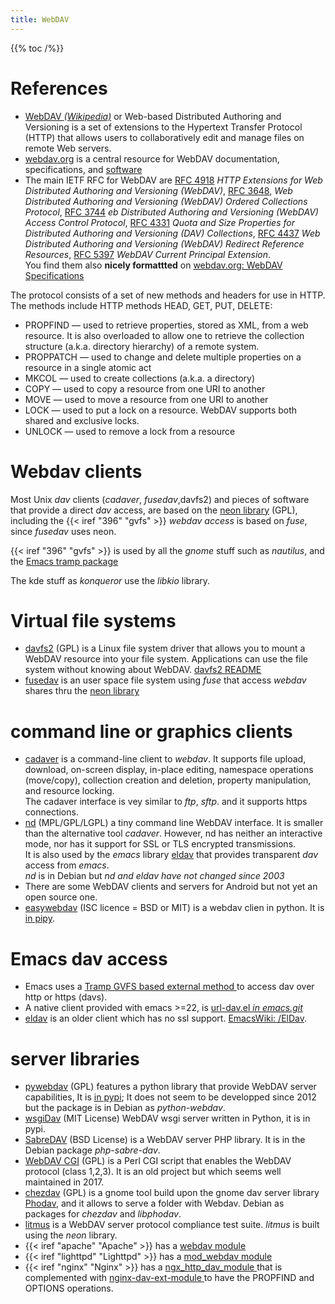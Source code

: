 ```yaml
---
title: WebDAV
---
```


{{% toc /%}}

# References
-   [WebDAV *(Wikipedia)*](http://en.wikipedia.org/wiki/WebDAV)
    or Web-based Distributed Authoring and Versioning is a set of
    extensions to the Hypertext Transfer Protocol (HTTP) that allows
    users to collaboratively edit and manage files on remote Web
    servers.
-   [webdav.org](http://webdav.org) is a central
    resource for WebDAV documentation, specifications, and
    [software](http://webdav.org/projects/)
-   The main IETF RFC for WebDAV are
    [RFC 4918](http://tools.ietf.org/html/rfc4918)
    *HTTP Extensions for Web Distributed Authoring and Versioning (WebDAV)*,
    [RFC 3648](http://tools.ietf.org/html/rfc3648),
    *Web Distributed Authoring and Versioning (WebDAV) Ordered Collections Protocol*,
    [RFC 3744](http://tools.ietf.org/html/rfc3744)
    *eb Distributed Authoring and Versioning (WebDAV) Access Control Protocol*,
    [RFC 4331](http://tools.ietf.org/html/rfc4331)
    *Quota and Size Properties for Distributed Authoring and Versioning (DAV) Collections*,
    [RFC 4437](http://tools.ietf.org/html/rfc4437)
    *Web Distributed Authoring and Versioning (WebDAV) Redirect Reference Resources*,
    [RFC 5397](http://tools.ietf.org/html/rfc5397)
    *WebDAV Current Principal Extension*.<br />
    You find them also __nicely formattted__ on
    [webdav.org: WebDAV Specifications](http://webdav.org/specs/)

The protocol consists of a set of new methods and headers for use in
HTTP. The  methods include HTTP methods HEAD, GET, PUT, DELETE:

-   PROPFIND — used to retrieve properties, stored as XML, from a web
    resource. It is also overloaded to allow one to retrieve the
    collection structure (a.k.a. directory hierarchy) of a remote
    system.
-   PROPPATCH — used to change and delete multiple properties on a
    resource in a single atomic act
-   MKCOL — used to create collections (a.k.a. a directory)
-   COPY — used to copy a resource from one URI to another
-   MOVE — used to move a resource from one URI to another
-   LOCK — used to put a lock on a resource. WebDAV supports both
    shared and exclusive locks.
-   UNLOCK — used to remove a lock from a resource


# Webdav clients

Most Unix _dav_ clients (_cadaver_, _fusedav_,davfs2) and pieces of
software that provide a direct _dav_ access, are based on the
[neon library](http://www.webdav.org/neon/doc/html/) (GPL), including
the
{{< iref "396" "gvfs" >}} _webdav access_ is based on _fuse_,
since _fusedav_ uses neon.

{{< iref "396" "gvfs" >}} is used by all the _gnome_ stuff
such as _nautilus_, and the [Emacs tramp package
](http://www.gnu.org/software/tramp/#GVFS-based-methods)

The kde stuff as _konqueror_  use the _libkio_ library.

# Virtual file systems
-  [davfs2](http://savannah.nongnu.org/projects/davfs2) (GPL)
   is a Linux file system driver that allows you to mount a WebDAV
   resource into your file system. Applications can use the file
   system without knowing about WebDAV.
   [davfs2 README
   ](http://cvs.savannah.gnu.org/viewvc/davfs2/README?root=davfs2&view=markup)
-  [fusedav](http://0pointer.de/lennart/projects/fusedav/) is an user
   space file system using _fuse_ that access _webdav_ shares thru the
   [neon library](http://www.webdav.org/neon/doc/html/)

# command line or graphics clients

-   [cadaver](http://www.webdav.org/cadaver/)
    is a command-line client to _webdav_. It supports file upload,
    download, on-screen display, in-place editing, namespace
    operations (move/copy), collection creation and deletion, property
    manipulation, and resource locking.<br /> The cadaver interface is
    vey similar to _ftp_, _sftp_. and it supports https connections.
-   [nd](http://gohome.org/nd/) (MPL/GPL/LGPL) a tiny  command line
    WebDAV interface.  It is smaller than the alternative tool
    _cadaver_. However, nd has neither an interactive mode, nor has it
    support for SSL or TLS encrypted transmissions.<br /> It is also
    used by the _emacs_ library [eldav](http://www.gohome.org/eldav/)
    that provides transparent _dav_ access from _emacs_.<br />  _nd_
    is in Debian but _nd and  eldav have not changed since 2003_
-   There are some WebDAV clients and servers for Android
    but not yet an open source one.
-   [easywebdav](https://github.com/amnong/easywebdav) (ISC licence =
    BSD or MIT) is a webdav clien in python. It is
    [in pipy](http://pypi.python.org/pypi/easywebdav/).

# Emacs dav access
-   Emacs uses a
    [Tramp GVFS based external method
    ](http://www.gnu.org/software/tramp/#GVFS-based-methods)to access
    dav over http or https (davs).
-   A native client provided with emacs >=22, is
    [url-dav.el _in emacs.git_
    ](http://repo.or.cz/w/emacs.git/blob/HEAD:/lisp/url/url-dav.el)
-   [eldav](http://www.gohome.org/eldav/)
    is an older client which has no ssl support.
    [EmacsWiki: /ElDav](http://www.emacswiki.org/emacs/ElDav).

# server libraries
-   [pywebdav](http://code.google.com/p/pywebdav/) (GPL) features a
    python library that provide WebDAV server capabilities,
    It is [in pypi](https://pypi.python.org/pypi/PyWebDAV); It does
    not seem to be developped since 2012 but the package is in Debian
    as _python-webdav_.
-   [wsgiDav](https://github.com/mar10/wsgidav) (MIT License)
    WebDAV wsgi server written in Python, it is in pypi.
-   [SabreDAV](http://sabre.io/dav/) (BSD License)
    is a WebDAV server PHP library. It is in the Debian package
    _php-sabre-dav_.
-   [WebDAV CGI](https://danrohde.github.io/webdavcgi/) (GPL)
    is a Perl CGI script that enables the WebDAV protocol (class
    1,2,3). It is an old project but which seems well maintained
    in 2017.
-   [chezdav](https://wiki.gnome.org/phodav) (GPL)
    is a gnome tool build upon the gnome dav server library
    [Phodav](https://wiki.gnome.org/phodav), and it allows to serve a
    folder with Webdav. Debian as packages for _chezdav_ and
    _libphodav_.
-   [litmus](http://webdav.org/neon/litmus/) is a WebDAV server protocol
    compliance test suite. _litmus_ is built using the _neon_ library.
-   {{< iref "apache" "Apache" >}} has a
    [webdav module](http://httpd.apache.org/docs/2.0/mod/mod_dav.html)
-   {{< iref "lighttpd" "Lighttpd" >}} has a
    [mod_webdav module](http://redmine.lighttpd.net/wiki/1/Docs:ModWebDAV)
-   {{< iref "nginx" "Nginx" >}} has a [ngx_http_dav_module
    ](http://nginx.org/en/docs/http/ngx_http_dav_module.html)
    that is complemented with [nginx-dav-ext-module
    ](https://github.com/arut/nginx-dav-ext-module) to have the
    PROPFIND and OPTIONS operations.

<!-- Local Variables: -->
<!-- mode: markdown -->
<!-- ispell-local-dictionary: "english" -->
<!-- End: -->
